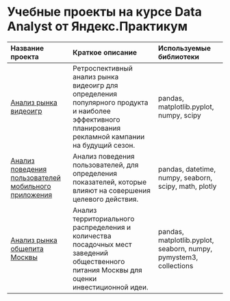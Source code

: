 # Учебные проекты на курсе Data Analyst от Яндекс.Практикум
| Название проекта | Краткое описание | Используемые библиотеки |
| :-------------------- | :-------------------- | :-------------------- |
| [Анализ рынка видеоигр](game-market-analysis) | Ретроспективный анализ рынка видеоигр для определения популярного продукта и наиболее эффективного планирования рекламной кампании на будущий сезон. | pandas, matplotlib.pyplot, numpy, scipy |
| [Анализ поведения пользователей мобильного приложения](user-analysis-mobapp) | Анализ поведения пользователей, для определения показателей, которые влияют на совершения целевого действия. | pandas, datetime, numpy, seaborn, scipy, math, plotly |
| [Анализ рынка общепита Москвы](catering-market-analysis) | Анализ территориального распределения и количества посадочных мест заведений общественного питания Москвы для оценки инвестиционной идеи. | pandas, matplotlib.pyplot, seaborn, numpy, pymystem3, collections |
